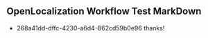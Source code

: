 ## OpenLocalization Workflow Test MarkDown
* 268a41dd-dffc-4230-a6d4-862cd59b0e96 thanks!

<!--HONumber=Aug16_HO4-->


